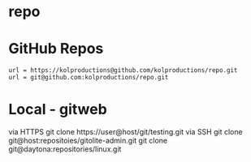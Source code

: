 # repo
# GitHub Repos
	url = https://kolproductions@github.com/kolproductions/repo.git
	url = git@github.com:kolproductions/repo.git

# Local - gitweb
 via HTTPS      git clone https://user@host/git/testing.git
 via  SSH       git clone git@host:repositoies/gitolite-admin.git 
                git clone git@daytona:repositories/linux.git
 
